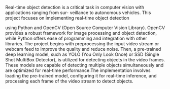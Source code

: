 Real-time object detection is a critical task in computer vision with applications ranging from sur-
veillance to autonomous vehicles. This project focuses on implementing real-time object detection

using Python and OpenCV (Open Source Computer Vision Library). OpenCV provides a robust
framework for image processing and object detection, while Python offers ease of programming
and integration with other libraries.
The project begins with preprocessing the input video stream or webcam feed to improve the
quality and reduce noise. Then, a pre-trained deep learning model, such as YOLO (You Only
Look Once) or SSD (Single Shot MultiBox Detector), is utilized for detecting objects in the video
frames. These models are capable of detecting multiple objects simultaneously and are optimized
for real-time performance.The implementation involves loading the pre-trained model, configuring
it for real-time inference, and processing each frame of the video stream to detect objects.
